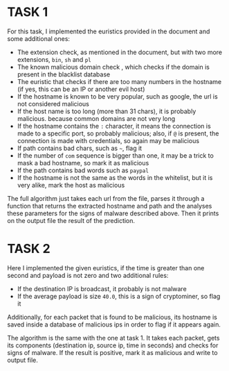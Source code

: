 # TASK 1
For this task, I implemented the euristics provided in the document and some
additional ones:
* The extension check, as mentioned in the document, but with two more
  extensions, `bin`, `sh` and `pl`
* The known malicious domain check , which checks if the domain is present in
  the blacklist database
* The euristic that checks if there are too many numbers in the hostname (if
  yes, this can be an IP or another evil host)
* If the hostname is known to be very popular, such as google, the url is not
  considered malicious
* If the host name is too long (more than 31 chars), it is probably malicious.
  because common domains are not very long
* If the hostname contains the `:` character, it means the connection is made to
  a specific port, so probably malicious; also, if `@` is present, the
  connection is made with credentials, so again may be malicious
* If path contains bad chars, such as `~`, flag it
* If the number of `com` sequence is bigger than one, it may be a trick to mask
  a bad hostname, so mark it as malicious
* If the path contains bad words such as `paypal`
* If the hostname is not the same as the words in the whitelist, but it is very
  alike, mark the host as malicious

The full algorithm just takes each url from the file, parses it through a
function that returns the extracted hostname and path and the analyses these
parameters for the signs of malware described above. Then it prints on the
output file the result of the prediction.

# TASK 2
Here I implemented the given euristics, if the time is greater than one second
and payload is not zero and two additional rules:
* If the destination IP is broadcast, it probably is not malware
* If the average payload is size `40.0`, this is a sign of cryptominer, so flag
  it

Additionally, for each packet that is found to be malicious, its hostname is
saved inside a database of malicious ips in order to flag if it appears again.

The algorithm is the same with the one at task 1. It takes each packet, gets its
components (destination ip, source ip, time in seconds) and checks for signs of
malware. If the result is positive, mark it as malicious and write to output
file.
